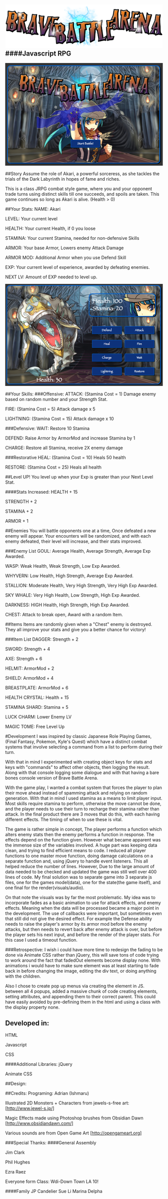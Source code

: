 ![Title](art/bba.png)
####Javascript RPG
-
![Screenshot](art/bbascreen1.png)

##Story
Assume the role of Akari, a powerful sorceress, as she tackles the trials of the Dark Labyrinth in hopes of fame and riches.

This is a class JRPG combat style game, where you and your opponent trade turns using distinct skills till one succeeds, and spoils are taken. This game continues so long as Akari is alive. (Health > 0)

##Your Stats:
NAME: Akari

LEVEL: Your current level

HEALTH: Your current Health, if 0 you loose

STAMINA: Your current Stamina, needed for non-defensive Skills

ARMOR: Your base Armor, Lowers enemy Attack Damage

ARMOR MOD: Additional Armor when you use Defend Skill

EXP: Your current level of experience, awarded by defeating enemies.

NEXT LV: Amount of EXP needed to level up.

![Screenshot](art/bbascreen2.png)

##Your Skills:
###Offensive:
ATTACK:  (Stamina Cost = 1) Damage enemy based on random number and your Strength Stat.

FIRE: (Stamina Cost = 5) Attack damage x 5

LIGHTNING: (Stamina Cost = 15) Attack damage x 10

###Defensive:
WAIT: Restore 10 Stamina

DEFEND: Raise Armor by ArmorMod and increase Stamina by 1

CHARGE: Restore all Stamina, receive 2X enemy damage

###Restorative
HEAL: (Stamina Cost = 10) Heals 50 health

RESTORE: (Stamina Cost = 25) Heals all health

##Level UP!
You level up when your Exp is greater than your Next Level Stat.

####Stats Increased:
HEALTH + 15

STRENGTH + 2

STAMINA + 2

ARMOR + 1
 
##Enemies
You will battle opponents one at a time, Once defeated a new enemy will appear. Your encounters will be randomized, and with each enemy defeated, their level will increase, and their stats improved.

###Enemy List
GOUL: Average Health, Average Strength, Average Exp Awarded.

WASP: Weak Health, Weak Strength, Low Exp Awarded.

WHYVERN: Low Health, High Strength, Average Exp Awarded.

STALLION: Moderate Health, Very High Strength, Very High Exp Awarded.

SKY WHALE: Very High Health, Low Strength, High Exp Awarded.

DARKNESS: HIGH Health, High Strength, High Exp Awarded.

CHEST: Attack to break open, Award with a random Item. 

##Items
Items are randomly given when a "Chest" enemy is destroyed. They all improve your stats and give you a better chance for victory!

###Item List
DAGGER: Strength + 2

SWORD: Strength + 4

AXE: Strength + 6

HELMIT: ArmorMod + 2

SHIELD: ArmorMod + 4

BREASTPLATE: ArmorMod + 6

HEALTH CRYSTAL: Health + 15

STAMINA SHARD: Stamina + 5

LUCK CHARM: Lower Enemy LV

MAGIC TOME: Free Level Up


#Development
I was inspired by classic Japanese Role Playing Games, (Final Fantasy, Pokemon, Kyle's Quest) which have a distinct combat systems that involve selecting a command from a list to perform during their turn. 

With that in mind I experimented with creating object keys for stats and keys with "commands" to affect other objects, then logging the result. Along with that console logging some dialogue and with that having a bare bones console version of Brave Battle Arena.

With the game play, I wanted a combat system that forces the player to plan their move ahead instead of spamming attack and relying on random generation. With that in mind I used stamina as a means to limit player input. Most skills require stamina to perform, otherwise the move cannot be done, and the player needs to use their turn to recharge their stamina rather than attack. In the final product there are 3 moves that do this, with each having different effects. The timing of when to use these is vital. 

The game is rather simple in concept, The player performs a function which alters enemy stats then the enemy performs a function in response. The effects depend on the function given. However what became apparent was the immense size of the variables involved. A huge part was keeping data clean, and trying to find efficient means to code. I reduced all player functions to one master move function, doing damage calculations on a separate function and, using jQuery to handle event listeners. This all helped reduce the number of lines. However, Due to the large amount of data needed to be checked and updated the game was still well over 400 lines of code. My final solution was to separate game into 3 separate js files, one for the games model(data), one for the state(the game itself), and one final for the render(visuals/audio).

On that note the visuals was by far the most problematic. My idea was to incorporate fades as a basic animation to use for attack effects, and enemy effects. Meaning when the data will be processed became a major point in the development. The use of callbacks were important, but sometimes even that still did not give the desired effect. For example the Defense ability needs to raise the player's armor by its armor mod before the enemy attacks, but then needs to revert back after enemy attack is over, but before the player sets his next input, and before the render of the player stats. For this case I used a timeout function.

###Retrospective:
I wish i could have more time to redesign the fading to be done via Animate CSS rather than jQuery, this will save tons of code trying to work around the fact that fadedOut elements become display none. With animations i would have to make sure element was at least starting to fade back in before changing the image, editing the div text, or doing anything with the children.

Also I chose to create pop up menus via creating the element in JS. between all 4 popups, added a massive chunk of code creating elements, setting attributes, and appending them to their correct parent. This could have easily avoided by pre-defining them in the html and using a class with the display property none.


## Developed in:
HTML

Javascript

CSS

####Additional Libraries:
jQuery

Animate CSS

##Design:


##Credits:
Programing: Adrian (Ishmaru)

Illustrated 2D Monsters + Characters from jewels-s-free art: [http://www.jewel-s.jp/]

Magic Effects made using Photoshop brushes from Obsidian Dawn [http://www.obsidiandawn.com/]

Various sounds are from Open Game Art [http://opengameart.org]

###Special Thanks:
####General Assembly

Jim Clark

Phil Hughes

Ezra Raez

Everyone form Class: Wdi-Down Town LA 10!

####Family
JP Candelier
Sue Li
Marina Delpha
